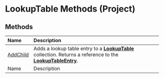 
# LookupTable Methods (Project)

## Methods



|**Name**|**Description**|
|:-----|:-----|
| [AddChild](6e7d3a9c-8a71-26f8-628a-2efff5897951.md)|Adds a lookup table entry to a  **[LookupTable](d1740b7a-ae86-19de-16ff-b4ffb8454bf1.md)** collection. Returns a reference to the **[LookupTableEntry](5be081fa-6f4e-9571-e1e2-c4652871b756.md)**.|
|Name|Description|
